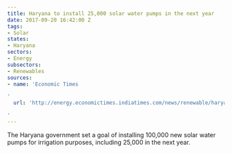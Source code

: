 ```yaml
---
title: Haryana to install 25,000 solar water pumps in the next year
date: 2017-09-20 16:42:00 Z
tags:
- Solar
states:
- Haryana
sectors:
- Energy
subsectors:
- Renewables
sources:
- name: 'Economic Times

'
  url: 'http://energy.economictimes.indiatimes.com/news/renewable/haryana-government-to-install-1-lakh-solar-pumps-for-irrigation/60494694

'
---
```


The Haryana government set a goal of installing 100,000 new solar water pumps for irrigation purposes, including 25,000 in the next year.